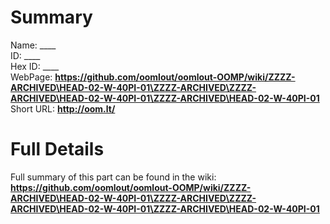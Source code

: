 
Summary
=================
  
Name: ____    
ID: ____   
Hex ID: ____   
WebPage: __https://github.com/oomlout/oomlout-OOMP/wiki/ZZZZ-ARCHIVED\HEAD-02-W-40PI-01\ZZZZ-ARCHIVED\ZZZZ-ARCHIVED\HEAD-02-W-40PI-01\ZZZZ-ARCHIVED\HEAD-02-W-40PI-01__   
Short URL: __http://oom.lt/__   

Full Details
==========================
Full summary of this part can be found in the wiki:   
__https://github.com/oomlout/oomlout-OOMP/wiki/ZZZZ-ARCHIVED\HEAD-02-W-40PI-01\ZZZZ-ARCHIVED\ZZZZ-ARCHIVED\HEAD-02-W-40PI-01\ZZZZ-ARCHIVED\HEAD-02-W-40PI-01__    

